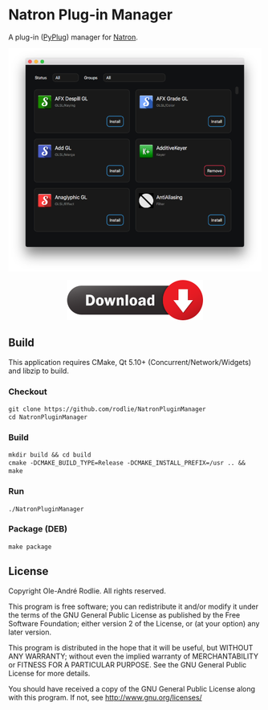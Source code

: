 # Natron Plug-in Manager

A plug-in ([PyPlug](https://github.com/NatronGitHub/natron-plugins)) manager for [Natron](https://github.com/NatronGitHub/Natron).

![screenshot](docs/screenshot.png)

<p align="center">
    <a href="https://github.com/rodlie/NatronPluginManager/releases/latest" target="_blank"><img src="docs/download.png"></a>
</p>

## Build

This application requires CMake, Qt 5.10+ (Concurrent/Network/Widgets) and libzip to build.

### Checkout
```
git clone https://github.com/rodlie/NatronPluginManager
cd NatronPluginManager
```

### Build
```
mkdir build && cd build
cmake -DCMAKE_BUILD_TYPE=Release -DCMAKE_INSTALL_PREFIX=/usr .. && make
```

### Run

```
./NatronPluginManager
```

### Package (DEB)
```
make package
```

## License

Copyright Ole-André Rodlie. All rights reserved.

This program is free software; you can redistribute it and/or modify it under the terms of the GNU General Public License as published by the Free Software Foundation; either version 2 of the License, or (at your option) any later version.

This program is distributed in the hope that it will be useful, but WITHOUT ANY WARRANTY; without even the implied warranty of MERCHANTABILITY or FITNESS FOR A PARTICULAR PURPOSE.  See the GNU General Public License for more details.

You should have received a copy of the GNU General Public License along with this program.  If not, see <http://www.gnu.org/licenses/>

